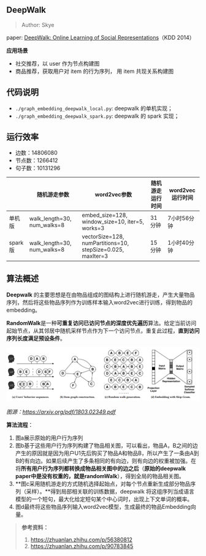 ## DeepWalk

> Author: Skye
>

paper:  [DeepWalk: Online Learning of Social Representations](http://www.perozzi.net/publications/14_kdd_deepwalk.pdf)（KDD 2014）



**应用场景**

- 社交推荐，以 user 作为节点构建图
- 商品推荐，获取用户对 item 的行为序列， 用 item 共现关系构建图



## 代码说明

- `./graph_embedding_deepwalk_local.py`: deepwalk 的单机实现；
- `./graph_embedding_deepwalk_spark.py`: deepwalk 的 spark 实现；



## 运行效率

- 边数：14806080 
- 节点数：1266412 
- 句子数：10131296

|         | 随机游走参数                | word2vec参数                                                | 随机游走运行时间 | word2vec运行时间 |
| ------- | --------------------------- | ----------------------------------------------------------- | ---------------- | ---------------- |
| 单机版  | walk_length=30, num_walks=8 | embed_size=128, window_size=10, iter=5, works=3             | 31 分钟          | 7小时56分钟      |
| spark版 | walk_length=30, num_walks=8 | vectorSize=128, numPartitions=10, stepSize=0.025, maxIter=3 | 15 分钟          | 1小时40分钟      |



## 算法概述

**Deepwalk** 的主要思想是在由物品组成的图结构上进行随机游走，产生大量物品序列，然后将这些物品序列作为训练样本输入word2vec进行训练，得到物品的embedding。

**RandomWalk**是一种**可重复访问已访问节点的深度优先遍历**算法。给定当前访问起始节点，从其邻居中随机采样节点作为下一个访问节点，重复此过程，**直到访问序列长度满足预设条件**。

![](./pics/deep_walk_ali.png)



*图源：https://arxiv.org/pdf/1803.02349.pdf*



**算法流程**：

1. 图a展示原始的用户行为序列
2. 图b基于这些用户行为序列构建了物品相关图，可以看出，物品A，B之间的边产生的原因就是因为用户U1先后购买了物品A和物品B，所以产生了一条由A到B的有向边。如果后续产生了多条相同的有向边，则有向边的权重被加强。在将**所有用户行为序列都转换成物品相关图中的边之后**（**原始的deepwalk paper中是没有权重的，就是randomWalk**），得到全局的物品相关图。
3. **图c采用随机游走的方式随机选择起始点，对每个节点重新生成部分物品序列（采样）。**得到局部相关联的训练数据，deepwalk 将这组序列当成语言模型的一个短句，最大化给定短句某个中心词时，出现上下文单词的概率。
4. 图d最终将这些物品序列输入word2vec模型，生成最终的物品Embedding向量。







>  **参考资料：**
>
> 1. https://zhuanlan.zhihu.com/p/56380812
> 2. https://zhuanlan.zhihu.com/p/90783845